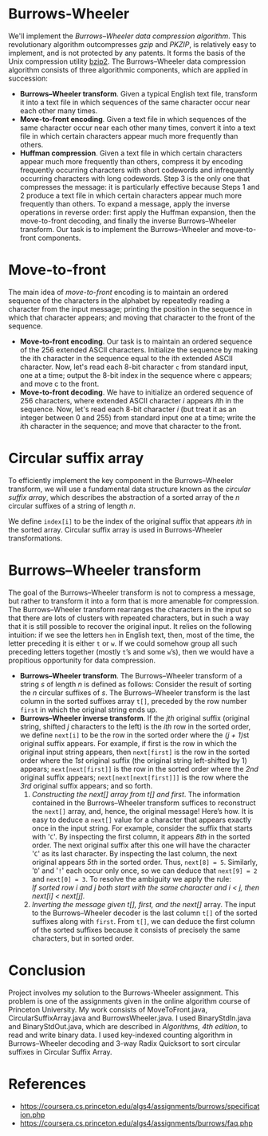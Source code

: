 # Burrows-Wheeler
We'll implement the <em>Burrows–Wheeler data compression algorithm</em>. This revolutionary algorithm outcompresses <em>gzip</em> and <em>PKZIP</em>, is relatively easy to implement, and is not protected by any patents. It forms the basis of the Unix compression utility [bzip2](http://www.bzip.org/).
The Burrows–Wheeler data compression algorithm consists of three algorithmic components, which are applied in succession:

* <b>Burrows–Wheeler transform</b>. Given a typical English text file, transform it into a text file in which sequences of the same character occur near each other many times.
* <b>Move-to-front encoding</b>. Given a text file in which sequences of the same character occur near each other many times, convert it into a text file in which certain characters appear much more frequently than others.
* <b>Huffman compression</b>. Given a text file in which certain characters appear much more frequently than others, compress it by encoding frequently occurring characters with short codewords and infrequently occurring characters with long codewords.
Step 3 is the only one that compresses the message: it is particularly effective because Steps 1 and 2 produce a text file in which certain characters appear much more frequently than others. To expand a message, apply the inverse operations in reverse order: first apply the Huffman expansion, then the move-to-front decoding, and finally the inverse Burrows–Wheeler transform. Our task is to implement the Burrows–Wheeler and move-to-front components.

# Move-to-front
The main idea of <em>move-to-front</em> encoding is to maintain an ordered sequence of the characters in the alphabet by repeatedly reading a character from the input message; printing the position in the sequence in which that character appears; and moving that character to the front of the sequence. 
* <b>Move-to-front encoding</b>. Our task is to maintain an ordered sequence of the 256 extended ASCII characters. Initialize the sequence by making the ith character in the sequence equal to the ith extended ASCII character. Now, let's read each 8-bit character <code>c</code> from standard input, one at a time; output the 8-bit index in the sequence where </code>c appears; and move </code>c to the front.
* <b>Move-to-front decoding</b>. We have to initialize an ordered sequence of 256 characters, where extended ASCII character <em>i</em> appears <em>i</em>th in the sequence. Now, let's read each 8-bit character <em>i</em> (but treat it as an integer between 0 and 255) from standard input one at a time; write the <em>i</em>th character in the sequence; and move that character to the front.

# Circular suffix array
To efficiently implement the key component in the Burrows–Wheeler transform, we will use a fundamental data structure known as the <em>circular suffix array</em>, which describes the abstraction of a sorted array of the <em>n</em> circular suffixes of a string of length <em>n</em>. 

We define <code>index[i]</code> to be the index of the original suffix that appears <em>ith</em> in the sorted array. Circular suffix array is used in Burrows-Wheeler transformations.

# Burrows–Wheeler transform
The goal of the Burrows–Wheeler transform is not to compress a message, but rather to transform it into a form that is more amenable for compression. The Burrows–Wheeler transform rearranges the characters in the input so that there are lots of clusters with repeated characters, but in such a way that it is still possible to recover the original input. It relies on the following intuition: if we see the letters <code>hen</code> in English text, then, most of the time, the letter preceding it is either <code>t</code> or <code>w</code>. If we could somehow group all such preceding letters together (mostly <code>t</code>’s and some <code>w</code>’s), then we would have a propitious opportunity for data compression.
* <b>Burrows–Wheeler transform</b>. The Burrows–Wheeler transform of a string <em>s</em> of length <em>n</em> is defined as follows: Consider the result of sorting the <em>n</em> circular suffixes of <em>s</em>. The Burrows–Wheeler transform is the last column in the sorted suffixes array <code>t[]</code>, preceded by the row number <code>first</code> in which the original string ends up. 
* <b>Burrows–Wheeler inverse transform</b>. If the <em>jth</em> original suffix (original string, shifted <em>j</em> characters to the left) is the <em>ith</em> row in the sorted order, we define <code>next[i]</code> to be the row in the sorted order where the <em>(j + 1)</em>st original suffix appears. For example, if first is the row in which the original input string appears, then <code>next[first]</code> is the row in the sorted order where the <em>1st</em> original suffix (the original string left-shifted by 1) appears; <code>next[next[first]]</code> is the row in the sorted order where the <em>2nd</em> original suffix appears; <code>next[next[next[first]]]</code> is the row where the <em>3rd</em> original suffix appears; and so forth.
     1) <em>Constructing the next[] array from t[] and first</em>. The information contained in the Burrows–Wheeler transform suffices to reconstruct the <code>next[]</code> array, and, hence, the original message! Here’s how. It is easy to deduce a <code>next[]</code> value for a character that appears exactly once in the input string. For example, consider the suffix that starts with '<code>C</code>'. By inspecting the first column, it appears <em>8th</em> in the sorted order. The next original suffix after this one will have the character '<code>C</code>' as its last character. By inspecting the last column, the next original appears <em>5th</em> in the sorted order. Thus, <code>next[8] = 5</code>. Similarly, '<code>D</code>' and '<code>!</code>' each occur only once, so we can deduce that <code>next[9] = 2</code> and <code>next[0] = 3</code>. To resolve the ambiguity we apply the rule: <br><em> If sorted row i and j both start with the same character and i < j, then next[i] < next[j]. </em>
     3) <em>Inverting the message given t[], first, and the next[]</em> array. The input to the Burrows–Wheeler decoder is the last column <code>t[]</code> of the sorted suffixes along with <code>first</code>. From <code>t[]</code>, we can deduce the first column of the sorted suffixes because it consists of precisely the same characters, but in sorted order.


# Conclusion
Project involves my solution to the Burrows-Wheeler assignment. This problem is one of the assignments given in the online algorithm course of Princeton University. My work consists of MoveToFront.java, CircularSuffixArray.java and BurrowsWheeler.java. I used BinaryStdIn.java and BinaryStdOut.java, which are described in <em>Algorithms, 4th edition</em>, to read and write binary data. I used key-indexed counting algorithm in Burrows–Wheeler decoding and 3-way Radix Quicksort to sort circular suffixes in Circular Suffix Array.


# References
* https://coursera.cs.princeton.edu/algs4/assignments/burrows/specification.php
* https://coursera.cs.princeton.edu/algs4/assignments/burrows/faq.php

